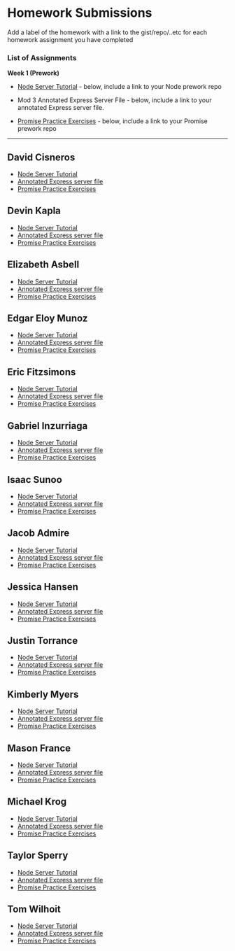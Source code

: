 # Homework Submissions

Add a label of the homework with a link to the gist/repo/..etc for each homework assignment you have completed

### List of Assignments

**Week 1 (Prework)**

* [Node Server Tutorial](http://frontend.turing.io/lessons/module-4/node-prework.html) - below, include a link to your Node prework repo

* Mod 3 Annotated Express Server File - below, include a link to your annotated Express server file.

* [Promise Practice Exercises](https://gist.github.com/robbiejaeger/dc8f55c1f9462741090862f736b82cab) - below, include a link to your Promise prework repo

---

## David Cisneros

* [Node Server Tutorial]()
* [Annotated Express server file]()
* [Promise Practice Exercises]()

## Devin Kapla

* [Node Server Tutorial]()
* [Annotated Express server file]()
* [Promise Practice Exercises]()

## Elizabeth Asbell

* [Node Server Tutorial]()
* [Annotated Express server file]()
* [Promise Practice Exercises]()

## Edgar Eloy Munoz

* [Node Server Tutorial]()
* [Annotated Express server file]()
* [Promise Practice Exercises]()

## Eric Fitzsimons

* [Node Server Tutorial]()
* [Annotated Express server file]()
* [Promise Practice Exercises]()

## Gabriel Inzurriaga

* [Node Server Tutorial]()
* [Annotated Express server file]()
* [Promise Practice Exercises]()

## Isaac Sunoo

* [Node Server Tutorial]()
* [Annotated Express server file]()
* [Promise Practice Exercises]()

## Jacob Admire

* [Node Server Tutorial]()
* [Annotated Express server file]()
* [Promise Practice Exercises]()

## Jessica Hansen

* [Node Server Tutorial]()
* [Annotated Express server file]()
* [Promise Practice Exercises]()

## Justin Torrance

* [Node Server Tutorial]()
* [Annotated Express server file]()
* [Promise Practice Exercises]()

## Kimberly Myers

* [Node Server Tutorial]()
* [Annotated Express server file]()
* [Promise Practice Exercises]()

## Mason France

* [Node Server Tutorial]()
* [Annotated Express server file]()
* [Promise Practice Exercises]()

## Michael Krog

* [Node Server Tutorial]()
* [Annotated Express server file]()
* [Promise Practice Exercises]()

## Taylor Sperry

* [Node Server Tutorial]()
* [Annotated Express server file]()
* [Promise Practice Exercises]()

## Tom Wilhoit

* [Node Server Tutorial]()
* [Annotated Express server file]()
* [Promise Practice Exercises]()
